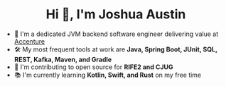 <h1 align="center">Hi 👋, I'm Joshua Austin</h1>

- 💼 I'm a dedicated JVM backend software engineer delivering value at [Accenture](https://www.accenture.com/us-en/careers/local/flexcareers)
- 🛠️ My most frequent tools at work are **Java, Spring Boot, JUnit, SQL, REST, Kafka, Maven, and Gradle**
- 🫶 I'm contributing to open source for **RIFE2 and CJUG**
- 📚 I'm currently learning **Kotlin, Swift, and Rust** on my free time
